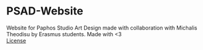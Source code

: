 # PSAD-Website

Website for Paphos Studio Art Design made with collaboration with Michalis Theodisu by Erasmus students.
Made with <3  
[License](https://github.com/it-team2137/PSAD-Website/blob/main/LICENSE.md)